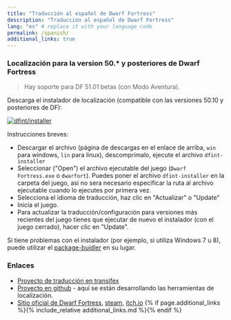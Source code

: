 ```yaml
---
title: "Traducción al español de Dwarf Fortress"
description: "Traducción al español de Dwarf Fortress"
lang: "es" # replace it with your language code
permalink: /spanish/
additional_links: true
---
```


### Localización para la version 50.* y posteriores de Dwarf Fortress

> Hay soporte para DF 51.01 betas (con Modo Aventura).

Descarga el instalador de localización (compatible con las versiones 50.10 y posteriores de DF):

[![dfint/installer](https://img.shields.io/badge/dfint%2Finstaller-forestgreen?style=for-the-badge)](https://github.com/dfint/installer/releases/latest)

Instrucciones breves:

- Descargar el archivo (página de descargas en el enlace de arriba, `win` para windows, `lin` para linux), descomprímalo, ejecute el archivo `dfint-installer`
- Seleccionar ("Open") el archivo ejecutable del juego (`Dwarf Fortress.exe` o `dwarfort`). Puedes poner el archivo `dfint-installer` en la carpeta del juego, así no sera necesario especificar la ruta al archivo ejecutable cuando lo ejecutes por primera vez.
- Selecciona el idioma de traducción, haz clic en "Actualizar" o "Update"
- Inicia el juego.
- Para actualizar la traducción/configuración para versiones más recientes del juego tienes que ejecutar de nuevo el instalador (con el juego cerrado), hacer clic en "Update".

Si tiene problemas con el instalador (por ejemplo, si utiliza Windows 7 u 8), puede utilizar el [package-buidler](https://dfint-package-build.streamlit.app) en su lugar.

### Enlaces

- [Proyecto de traducción en transifex](https://app.transifex.com/dwarf-fortress-translation/dwarf-fortress-steam)
- [Proyecto en github](https://github.com/dfint) - aquí se están desarrollando las herramientas de localización.
- [Sitio oficial de Dwarf Fortress](https://bay12games.com/dwarves/), [steam](https://store.steampowered.com/app/975370/Dwarf_Fortress/), [itch.io](https://kitfoxgames.itch.io/dwarf-fortress)
{% if page.additional_links %}{% include_relative additional_links.md %}{% endif %}
